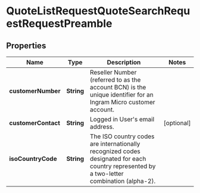 

# QuoteListRequestQuoteSearchRequestRequestPreamble


## Properties

| Name | Type | Description | Notes |
|------------ | ------------- | ------------- | -------------|
|**customerNumber** | **String** | Reseller Number (referred to as the account BCN) is the unique identifier for an Ingram Micro customer account. |  |
|**customerContact** | **String** | Logged in User&#39;s email address. |  [optional] |
|**isoCountryCode** | **String** | The ISO country codes are internationally recognized codes designated for each country represented by a two-letter combination (alpha-2). |  |



